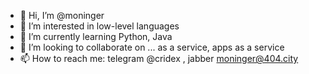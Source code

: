 - 👋 Hi, I’m @moninger
- 👀 I’m interested in low-level languages
- 🌱 I’m currently learning Python, Java
- 💞️ I’m looking to collaborate on ... as a service, apps as a service
- 📫 How to reach me: telegram @cridex , jabber moninger@404.city

<!---
moninger/moninger is a ✨ special ✨ repository because its `README.md` (this file) appears on your GitHub profile.
You can click the Preview link to take a look at your changes.
--->
